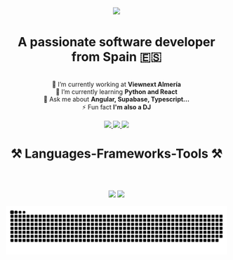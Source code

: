 <h1 align="center">
  <a href="https://git.io/typing-svg">
    <img src="https://readme-typing-svg.herokuapp.com?font=Fira+Code&pause=1000&color=00A7F7&random=false&width=435&lines=Hi+there%2C+Yuni+is+here+!!"/>
  </a>
</h1>

<h1 align="center">A passionate software developer from Spain 🇪🇸</h1>

<br/>

<div align="center">
  🔭 I’m currently working at <b>Viewnext Almería</b>
  <br/>
  🌱 I’m currently learning <b>Python and React</b>
  <br/>
  💬 Ask me about <b>Angular, Supabase, Typescript...</b>
  <br/>
  ⚡ Fun fact <b>I'm also a DJ</b>
</div>

<br/>

<div align="center">
  <a href="mailto:rdharomiranda@gmail.com">
    <img src="https://img.shields.io/badge/Gmail-333333?style=for-the-badge&logo=gmail&logoColor=red" />
  </a>
  <a href="https://www.linkedin.com/in/rafael-de-haro-miranda/" target="_blank">
    <img src="https://img.shields.io/badge/LinkedIn-0077B5?style=for-the-badge&logo=linkedin&logoColor=white" target="_blank" />
  </a>
  <a href="" target="_blank">
    <img src="https://img.shields.io/badge/Portfolio-FF5722?style=for-the-badge&logo=todoist&logoColor=white" target="_blank" />
  </a>
</div>

<h1 align="center">⚒️ Languages-Frameworks-Tools ⚒️</h1>

<br/><br/>

<div align="center">
  <img src="https://skillicons.dev/icons?i=react,bootstrap,mui,html,css,vscode,github,figma,tailwind,git,r" />
  <img src="https://skillicons.dev/icons?i=nodejs,python,javascript,typescript,express,firebase,mongodb,c,java,nextjs,mysql,flask" />
</div>

<br/>

<div align="center">
  <img alt="snake eating my contributions" src="https://raw.githubusercontent.com/salesp07/salesp07/output/github-contribution-grid-snake.svg" />
</div>

<br/><br/><br/>

